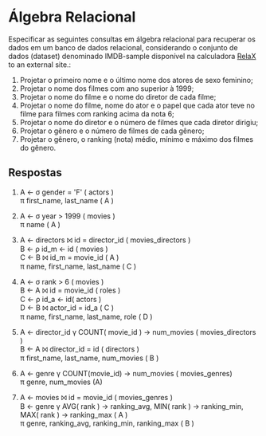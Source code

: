 # Álgebra Relacional

Especificar as seguintes consultas em álgebra relacional para recuperar os dados em um banco de dados relacional, considerando o conjunto de dados (dataset) denominado IMDB-sample disponível na calculadora [RelaX](https://dbis-uibk.github.io/relax/calc/gist/41cf5ce652756d9331eec7562644e074/imdbsample/0) to an external site.:

1. Projetar o primeiro nome e o último nome dos atores de sexo feminino;
2. Projetar o nome dos filmes com ano superior à 1999;
3. Projetar o nome do filme e o nome do diretor de cada filme;
4. Projetar o nome do filme, nome do ator e o papel que cada ator teve no filme para filmes com ranking acima da nota 6;
5. Projetar o nome do diretor e o número de filmes que cada diretor dirigiu;
6. Projetar o gênero e o número de filmes de cada gênero;
7. Projetar o gênero, o ranking (nota) médio, mínimo e máximo dos filmes do gênero.

## Respostas

1. A ← σ gender = 'F' ( actors ) <br/>
   π first_name, last_name ( A )

2. A ← σ year > 1999 ( movies ) <br/>
   π name ( A )

3. A ← directors ⨝ id = director_id ( movies_directors ) <br/>
   B ← ρ id_m ← id ( movies ) <br/>
   C ← B ⨝ id_m = movie_id ( A ) <br/>
   π name, first_name, last_name ( C )

4. A ← σ rank > 6 ( movies ) <br/>
   B ← A ⨝ id = movie_id ( roles ) <br/>
   C ← ρ id_a ← id( actors ) <br/>
   D ← B ⨝ actor_id = id_a ( C ) <br/>
   π name, first_name, last_name, role ( D )

5. A ← director_id γ COUNT( movie_id ) → num_movies ( movies_directors ) <br/>
   B ← A ⨝ director_id = id ( directors ) <br/>
   π first_name, last_name, num_movies ( B )

6. A ← genre γ COUNT(movie_id) → num_movies ( movies_genres) <br/>
   π genre, num_movies (A)

7. A ← movies ⨝ id = movie_id ( movies_genres ) <br/>
   B ← genre γ AVG( rank ) → ranking_avg, MIN( rank ) → ranking_min, MAX( rank ) → ranking_max ( A ) <br/>
   π genre, ranking_avg, ranking_min, ranking_max ( B )
